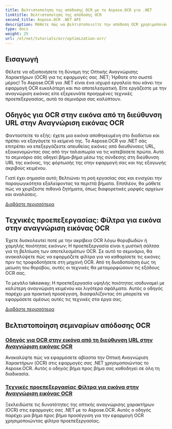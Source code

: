 ```yaml
---
title: Βελτιστοποίηση της απόδοσης OCR με το Aspose.OCR για .NET
linktitle: Βελτιστοποίηση της απόδοσης OCR
second_title: Aspose.OCR .NET API
description: Μάθετε πώς να βελτιστοποιείτε την απόδοση OCR χρησιμοποιώντας το Aspose.OCR για .NET. Τα λεπτομερή μας σεμινάρια καλύπτουν την αναγνώριση εικόνων, τα φίλτρα προεπεξεργασίας και τα πρακτικά βήματα υλοποίησης.
type: docs
weight: 25
url: /el/net/tutorials/ocr/optimization-ocr/
---
```

## Εισαγωγή

Θέλετε να αξιοποιήσετε τη δύναμη της Οπτικής Αναγνώρισης Χαρακτήρων (OCR) για τις εφαρμογές σας .NET; Ήρθατε στο σωστό μέρος! Το Aspose.OCR για .NET είναι ένα ισχυρό εργαλείο που κάνει την εφαρμογή OCR ευκολότερη και πιο αποτελεσματική. Είτε εργάζεστε με την αναγνώριση εικόνας είτε εξερευνάτε προηγμένες τεχνικές προεπεξεργασίας, αυτά τα σεμινάρια σας καλύπτουν.

## Οδηγός για OCR στην εικόνα από τη διεύθυνση URL στην Αναγνώριση εικόνας OCR

Φανταστείτε το εξής: έχετε μια εικόνα αποθηκευμένη στο διαδίκτυο και πρέπει να εξαγάγετε το κείμενό της. Το Aspose.OCR για .NET σάς επιτρέπει να επεξεργάζεστε απευθείας εικόνες από διευθύνσεις URL, εξοικονομώντας σας από την ταλαιπωρία να τις κατεβάσετε πρώτα. Αυτό το σεμινάριο σάς οδηγεί βήμα-βήμα μέσω της σύνδεσης στη διεύθυνση URL της εικόνας, της φόρτωσής της στην εφαρμογή σας και της εξαγωγής ακριβούς κειμένου.

Γιατί έχει σημασία αυτό; Βελτιώνει τη ροή εργασίας σας και ενισχύει την παραγωγικότητα εξαλείφοντας τα περιττά βήματα. Επιπλέον, θα μάθετε πώς να χειρίζεστε πιθανά ζητήματα, όπως διαφορετικές μορφές αρχείων και αναλύσεις.

[Διαβάστε περισσότερα](./guide-to-ocr-on-image-from-url/)

## Τεχνικές προεπεξεργασίας: Φίλτρα για εικόνα στην αναγνώριση εικόνας OCR

Έχετε δυσκολευτεί ποτέ με την ακρίβεια OCR λόγω θορυβωδών ή χαμηλής ποιότητας εικόνων; Η προεπεξεργασία είναι η μυστική σάλτσα για τη βελτίωση των αποτελεσμάτων OCR. Σε αυτό το σεμινάριο, θα ανακαλύψετε πώς να εφαρμόζετε φίλτρα για να καθαρίσετε τις εικόνες πριν τις τροφοδοτήσετε στη μηχανή OCR. Από τη δυαδοποίηση έως τη μείωση του θορύβου, αυτές οι τεχνικές θα μεταμορφώσουν τις εξόδους OCR σας.

Το μεγάλο takeaway; Η προεπεξεργασία υψηλής ποιότητας ισοδυναμεί με καλύτερη αναγνώριση κειμένου και λιγότερα σφάλματα. Αυτός ο οδηγός παρέχει μια πρακτική προσέγγιση, διασφαλίζοντας ότι μπορείτε να εφαρμόσετε αμέσως αυτές τις τεχνικές στα έργα σας.

[Διαβάστε περισσότερα](./preprocessing-techniques-filters-for-image/)

## Βελτιστοποίηση σεμιναρίων απόδοσης OCR
### [Οδηγός για OCR στην εικόνα από τη διεύθυνση URL στην Αναγνώριση εικόνας OCR](./guide-to-ocr-on-image-from-url/)
Ανακαλύψτε πώς να εφαρμόσετε αβίαστα την Οπτική Αναγνώριση Χαρακτήρων (OCR) στις εφαρμογές σας .NET χρησιμοποιώντας το Aspose.OCR. Αυτός ο οδηγός βήμα προς βήμα σας καθοδηγεί σε όλη τη διαδικασία.
### [Τεχνικές προεπεξεργασίας Φίλτρα για εικόνα στην Αναγνώριση εικόνας OCR](./preprocessing-techniques-filters-for-image/)
Ξεκλειδώστε τις δυνατότητες της οπτικής αναγνώρισης χαρακτήρων (OCR) στις εφαρμογές σας .NET με το Aspose.OCR. Αυτός ο οδηγός παρέχει μια βήμα προς βήμα προσέγγιση για την εφαρμογή OCR χρησιμοποιώντας φίλτρα προεπεξεργασίας.